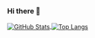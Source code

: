### Hi there 👋

<a href="https://github.com/jiahangok">
  <img align="center" alt="GitHub Stats" src="https://github-readme-stats.vercel.app/api?username=JiahangOK" />
</a>
<a href="https://github.com/jiahangok">
  <img align="center" alt="Top Langs" src="https://github-readme-stats.vercel.app/api/top-langs/?username=jiahangok&layout=compact" />
</a>

